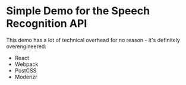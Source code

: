 # Simple Demo for the Speech Recognition API

This demo has a lot of technical overhead for no reason - it's definitely overengineered:

* React
* Webpack
* PostCSS
* Moderizr


[1]: https://developer.mozilla.org/en-US/docs/Web/API/SpeechRecognition

